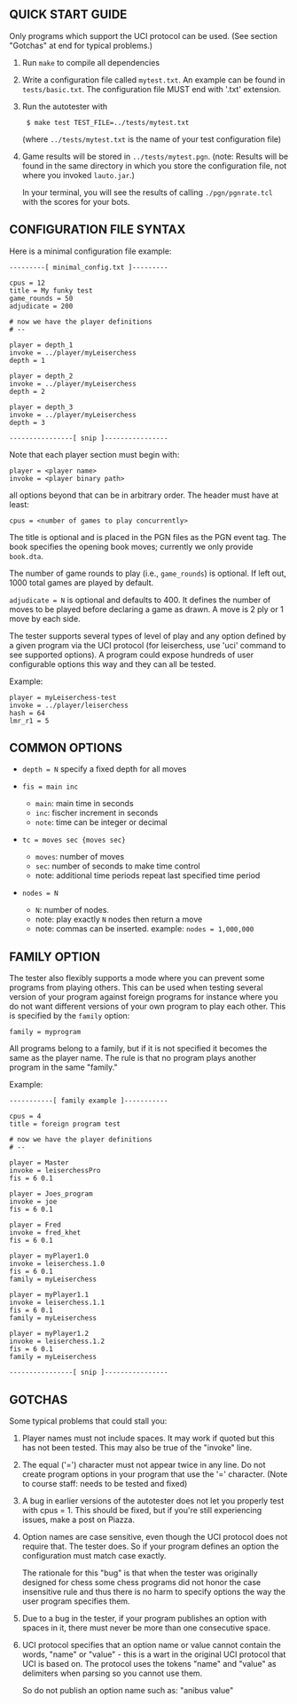QUICK START GUIDE 
--------------------------------------------------------------------------------
Only programs which support the UCI protocol can be used. (See section "Gotchas"
at end for typical problems.)

1. Run `make` to compile all dependencies

2. Write a configuration file called `mytest.txt`. An example can be found in
   `tests/basic.txt`. The configuration file MUST end with '.txt' extension.

3. Run the autotester with

        $ make test TEST_FILE=../tests/mytest.txt

    (where `../tests/mytest.txt` is the name of your test configuration file)

4. Game results will be stored in `../tests/mytest.pgn`.
   (note: Results will be found in the same directory in which you store the
   configuration file, not where you invoked `lauto.jar`.)
   
   In your terminal, you will see the results of calling `./pgn/pgnrate.tcl` with the
   scores for your bots.

CONFIGURATION FILE SYNTAX
--------------------------------------------------------------------------------
Here is a minimal configuration file example:

    ---------[ minimal_config.txt ]---------

    cpus = 12
    title = My funky test
    game_rounds = 50
    adjudicate = 200
 
    # now we have the player definitions
    # --
 
    player = depth_1
    invoke = ../player/myLeiserchess
    depth = 1
 
    player = depth_2
    invoke = ../player/myLeiserchess
    depth = 2
 
    player = depth_3
    invoke = ../player/myLeiserchess
    depth = 3

    ----------------[ snip ]----------------


Note that each player section must begin with:

    player = <player name>
    invoke = <player binary path>

all options beyond that can be in arbitrary order.
The header must have at least:

    cpus = <number of games to play concurrently>

The title is optional and is placed in the PGN files as the PGN event tag. The
book specifies the opening book moves; currently we only provide `book.dta`.

The number of game rounds to play (i.e., `game_rounds`) is optional. If left
out, 1000 total games are played by default.

`adjudicate = N` is optional and defaults to 400. It defines the number of moves
to be played before declaring a game as drawn. A move is 2 ply or 1 move by each
side.

The tester supports several types of level of play and any option defined by a
given program via the UCI protocol (for leiserchess, use 'uci' command to see
supported options). A program could expose hundreds of user configurable options
this way and they can all be tested.

Example:

    player = myLeiserchess-test
    invoke = ../player/leiserchess
    hash = 64
    lmr_r1 = 5



COMMON OPTIONS
--------------------------------------------------------------------------------

- `depth = N`
   specify a fixed depth for all moves

- `fis = main inc`
  - `main`: main time in seconds
  - `inc`: fischer increment in seconds
  - `note`: time can be integer or decimal

- `tc = moves sec {moves sec}`
  - `moves`: number of moves
  - `sec`: number of seconds to make time control
  - note: additional time periods repeat last specified time period

- `nodes = N`
  - `N`: number of nodes.
  - note: play exactly `N` nodes then return a move
  - note: commas can be inserted. example: `nodes = 1,000,000`



FAMILY OPTION
--------------------------------------------------------------------------------
The tester also flexibly supports a mode where you can prevent some programs
from playing others. This can be used when testing several version of your
program against foreign programs for instance where you do not want different
versions of your own program to play each other. This is specified by the
`family` option:

    family = myprogram

All programs belong to a family, but if it is not specified it becomes the same
as the player name. The rule is that no program plays another program in the
same "family."

Example:

    -----------[ family example ]-----------

    cpus = 4
    title = foreign program test

    # now we have the player definitions
    # --

    player = Master 
    invoke = leiserchessPro 
    fis = 6 0.1

    player = Joes_program
    invoke = joe
    fis = 6 0.1

    player = Fred
    invoke = fred_khet
    fis = 6 0.1

    player = myPlayer1.0 
    invoke = leiserchess.1.0
    fis = 6 0.1
    family = myLeiserchess 

    player = myPlayer1.1
    invoke = leiserchess.1.1
    fis = 6 0.1
    family = myLeiserchess 

    player = myPlayer1.2
    invoke = leiserchess.1.2
    fis = 6 0.1
    family = myLeiserchess

    ----------------[ snip ]----------------



GOTCHAS
--------------------------------------------------------------------------------
Some typical problems that could stall you:

1. Player names must not include spaces. It may work if quoted but this has not
   been tested. This may also be true of the "invoke" line.

2. The equal ('=') character must not appear twice in any line. Do not create
   program options in your program that use the '=' character. (Note to course
   staff: needs to be tested and fixed)

3. A bug in earlier versions of the autotester does not let you properly test
   with cpus = 1. This should be fixed, but if you're still experiencing issues,
   make a post on Piazza.

4. Option names are case sensitive, even though the UCI protocol does not
   require that. The tester does. So if your program defines an option the
   configuration must match case exactly.

   The rationale for this "bug" is that when the tester was originally designed
   for chess some chess programs did not honor the case insensitive rule and
   thus there is no harm to specify options the way the user program specifies
   them.

5. Due to a bug in the tester, if your program publishes an option with spaces
   in it, there must never be more than one consecutive space.
  
6. UCI protocol specifies that an option name or value cannot contain the words,
   "name" or "value" - this is a wart in the original UCI protocol that UCI is
   based on. The protocol uses the tokens "name" and "value" as delimiters when
   parsing so you cannot use them.
    
   So do not publish an option name such as: "anibus value"
